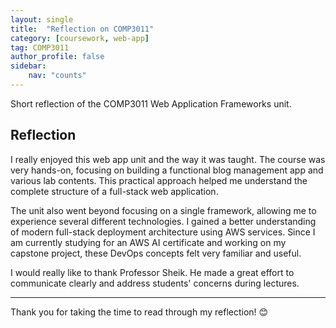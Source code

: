 ```yaml
---
layout: single
title:  "Reflection on COMP3011"
category: [coursework, web-app]
tag: COMP3011
author_profile: false
sidebar:
    nav: "counts"
---
```


Short reflection of the COMP3011 Web Application Frameworks unit.

## Reflection

I really enjoyed this web app unit and the way it was taught. The course was very hands-on, focusing on building a functional blog management app and various lab contents. This practical approach helped me understand the complete structure of a full-stack web application. <br>

The unit also went beyond focusing on a single framework, allowing me to experience several different technologies. I gained a better understanding of modern full-stack deployment architecture using AWS services. Since I am currently studying for an AWS AI certificate and working on my capstone project, these DevOps concepts felt very familiar and useful. <br>

I would really like to thank Professor Sheik. He made a great effort to communicate clearly and address students' concerns during lectures.

---

Thank you for taking the time to read through my reflection! 😊